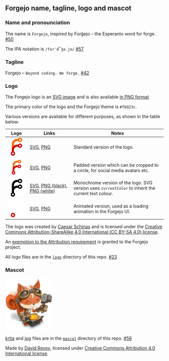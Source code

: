 ## Forgejo name, tagline, logo and mascot

### Name and pronounciation

The name is `Forgejo`, inspired by Forĝejo – the Esperanto word for forge. [#50](https://codeberg.org/forgejo/meta/issues/50)

The IPA notation is `/forˈd͡ʒe.jo/` [#57](https://codeberg.org/forgejo/meta/issues/57)

### Tagline

Forgejo – `Beyond coding. We forge.` [#42](https://codeberg.org/forgejo/meta/issues/42)

### Logo

The Forgejo logo is an [SVG image](./logo/forgejo.svg) and is also available [in PNG format](./logo/forgejo.png).

The primary color of the logo and the Forgejo theme is `#fb923c`.

Various versions are available for different purposes, as shown in the table below:

| Logo | Links | Notes |
| ---- | ----- | ----- |
| <img src="./logo/forgejo.svg" alt="" width="100" /> | [SVG](./logo/forgejo.svg), [PNG](./logo/forgejo.png) | Standard version of the logo.
| <img src="./logo/forgejo-padded.svg" alt="" width="100" /> | [SVG](./logo/forgejo-padded.svg), [PNG](./logo/forgejo-padded.png) | Padded version which can be cropped to a circle, for social media avatars etc.
| <img src="./logo/forgejo-monochrome.svg" alt="" width="100" /> | [SVG](./logo/forgejo-monochrome.svg), [PNG&nbsp;(black)](./logo/forgejo-black.png), [PNG&nbsp;(white)](./logo/forgejo-white.png) | Monochrome version of the logo. SVG version uses `currentColor` to inherit the current text colour.
| <img src="./logo/forgejo-animated.svg" alt="" width="100" /> | [SVG](./logo/forgejo-animated.svg), [PNG](./logo/forgejo-animated.png) | Animated version, used as a loading animation in the Forgejo UI.

The logo was created by [Caesar Schinas](https://caesarschinas.com/) and is licensed under the
[Creative Commons Attribution-ShareAlike 4.0 International (CC BY-SA 4.0) license](https://creativecommons.org/licenses/by-sa/4.0/).

An [exemption to the Attribution requirement](./logo/forgejo-logo-license-exemption.txt) is granted to the Forgejo project.

All logo files are in the [`logo`](./mascot) directory of this repo. [#23](https://codeberg.org/forgejo/meta/issues/23#issuecomment-693408)

### Mascot

<img src="./mascot/2022-11-27_Forgejo_by-David-Revoy_small.jpg" alt="Logo" width="150" />

[krita](./mascot/2022-11-27_Forgejo.kra) and [jpg](./mascot/2022-11-27_Forgejo_by-David-Revoy.jpg) files are in the [`mascot`](./mascot) directory of this repo. [#56](https://codeberg.org/forgejo/meta/issues/56)

Made by [David Revoy](https://www.peppercarrot.com/en/viewer/misc__2022-11-27_Forgejo_by-David-Revoy.html), licensed under [Creative Commons Attribution 4.0 International license](https://creativecommons.org/licenses/by/4.0/).
